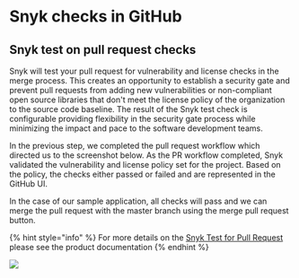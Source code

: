 # Snyk checks in GitHub

## Snyk test on pull request checks

Snyk will test your pull request for vulnerability and license checks in the merge process. This creates an opportunity to establish a security gate and prevent pull requests from adding new vulnerabilities or non-compliant open source libraries that don't meet the license policy of the organization to the source code baseline. The result of the Snyk test check is configurable providing flexibility in the security gate process while minimizing the impact and pace to the software development teams.

In the previous step, we completed the pull request workflow which directed us to the screenshot below. As the PR workflow completed, Snyk validated the vulnerability and license policy set for the project. Based on the policy, the checks either passed or failed and are represented in the GitHub UI.

In the case of our sample application, all checks will pass and we can merge the pull request with the master branch using the merge pull request button.

{% hint style="info" %}
For more details on the [Snyk Test for Pull Request](https://support.snyk.io/hc/en-us/articles/360004032117-GitHub-integration#UUID-58e66c47-1931-675e-6437-c48fc9b71438_section-5dc5a2318c45e-idm44771256643696) please see the product documentation
{% endhint %}

![](https://partner-workshop-assets.s3.us-east-2.amazonaws.com/screen-shot-2020-08-22-at-1.08.53-pm.png)

